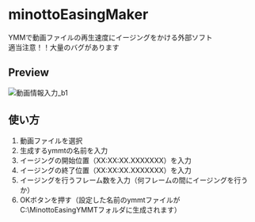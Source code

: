 # minottoEasingMaker
YMMで動画ファイルの再生速度にイージングをかける外部ソフト  
適当注意！！大量のバグがあります
## Preview
![動画情報入力_b1](https://github.com/user-attachments/assets/6c62308f-519b-4928-be45-950593c073a5)


## 使い方
1. 動画ファイルを選択
2. 生成するymmtの名前を入力
3. イージングの開始位置（XX:XX:XX.XXXXXXX）を入力
4. イージングの終了位置（XX:XX:XX.XXXXXXX）を入力
5. イージングを行うフレーム数を入力（何フレームの間にイージングを行うか）
6. OKボタンを押す（設定した名前のymmtファイルがC:\MinottoEasingYMMTフォルダに生成されます）
